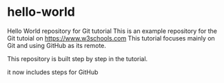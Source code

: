 # hello-world
Hello World repository for Git tutorial
This is an example repository for the Git tutoial on https://www.w3schools.com
This tutorial focuses mainly on Git and using GitHub as its remote.  

This repository is built step by step in the tutorial.

it now includes steps for GitHub
